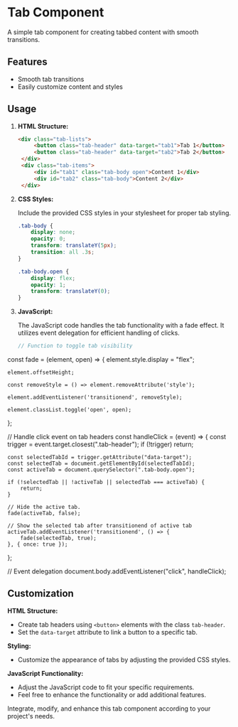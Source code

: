 # Tab Component

A simple tab component for creating tabbed content with smooth transitions.

## Features

- Smooth tab transitions
- Easily customize content and styles

## Usage

1. **HTML Structure:**

   ```html
   <div class="tab-lists">
        <button class="tab-header" data-target="tab1">Tab 1</button>
        <button class="tab-header" data-target="tab2">Tab 2</button>
    </div>
    <div class="tab-items">
        <div id="tab1" class="tab-body open">Content 1</div>
        <div id="tab2" class="tab-body">Content 2</div>
    </div>
   
2. **CSS Styles:**

   Include the provided CSS styles in your stylesheet for proper tab styling.
    
   ```css
   .tab-body {
       display: none;
       opacity: 0;
       transform: translateY(5px);
       transition: all .3s;
   }

   .tab-body.open {
       display: flex;
       opacity: 1;
       transform: translateY(0);
   }

3. **JavaScript:**

   The JavaScript code handles the tab functionality with a fade effect. It utilizes event delegation for efficient handling of clicks.

   ```javascript
   // Function to toggle tab visibility
const fade = (element, open) => {
    element.style.display = "flex";

    element.offsetHeight;

    const removeStyle = () => element.removeAttribute('style');

    element.addEventListener('transitionend', removeStyle);

    element.classList.toggle('open', open);
};

// Handle click event on tab headers
const handleClick = (event) => {
    const trigger = event.target.closest(".tab-header");
    if (!trigger) return;

    const selectedTabId = trigger.getAttribute("data-target");
    const selectedTab = document.getElementById(selectedTabId);
    const activeTab = document.querySelector(".tab-body.open");

    if (!selectedTab || !activeTab || selectedTab === activeTab) {
        return;
    }

    // Hide the active tab.
    fade(activeTab, false);

    // Show the selected tab after transitionend of active tab
    activeTab.addEventListener('transitionend', () => {
        fade(selectedTab, true);
    }, { once: true });
};

// Event delegation
document.body.addEventListener("click", handleClick);
   
## Customization

**HTML Structure:**

- Create tab headers using `<button>` elements with the class `tab-header`.
- Set the `data-target` attribute to link a button to a specific tab.

**Styling:**

- Customize the appearance of tabs by adjusting the provided CSS styles.

**JavaScript Functionality:**

- Adjust the JavaScript code to fit your specific requirements.
- Feel free to enhance the functionality or add additional features.

Integrate, modify, and enhance this tab component according to your project's needs.
